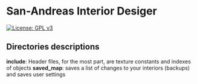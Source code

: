 # San-Andreas Interior Desiger
[![License: GPL v3](https://img.shields.io/badge/License-GPLv3-blue.svg)](https://www.gnu.org/licenses/gpl-3.0)

## Directories descriptions
<b>include</b>: Header files, for the most part, are texture constants and indexes of objects
<b>saved_map</b>: saves a list of changes to your interiors (backups) and saves user settings